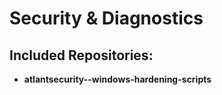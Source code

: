 # Security & Diagnostics

## Included Repositories:
- **atlantsecurity--windows-hardening-scripts**
